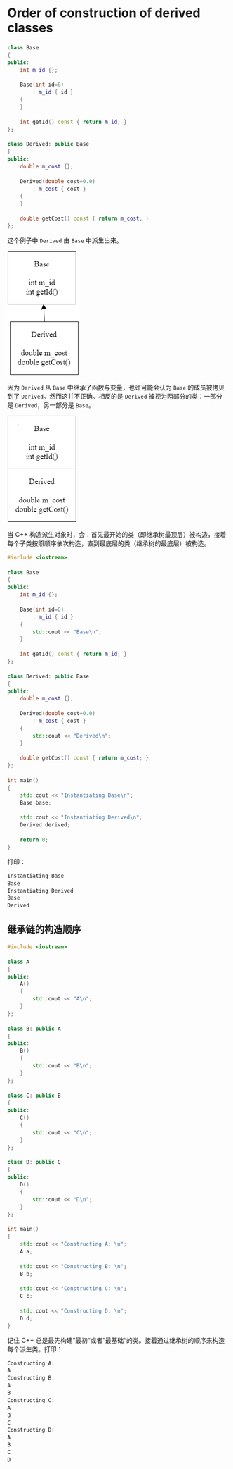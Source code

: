 # Order of construction of derived classes

```cpp
class Base
{
public:
    int m_id {};

    Base(int id=0)
        : m_id { id }
    {
    }

    int getId() const { return m_id; }
};

class Derived: public Base
{
public:
    double m_cost {};

    Derived(double cost=0.0)
        : m_cost { cost }
    {
    }

    double getCost() const { return m_cost; }
};
```

这个例子中 `Derived` 由 `Base` 中派生出来。

![DerivedBase](./img/DerivedBase.gif)

因为 `Derived` 从 `Base` 中继承了函数与变量，也许可能会认为 `Base` 的成员被拷贝到了 `Derived`。然而这并不正确。相反的是 `Derived` 被视为两部分的类：一部分是 `Derived`，另一部分是 `Base`。

![DerivedBaseCombined](./img/DerivedBaseCombined.gif)

当 C++ 构造派生对象时，会：首先最开始的类（即继承树最顶层）被构造，接着每个子类按照顺序依次构造，直到最底层的类（继承树的最底层）被构造。

```cpp
#include <iostream>

class Base
{
public:
    int m_id {};

    Base(int id=0)
        : m_id { id }
    {
        std::cout << "Base\n";
    }

    int getId() const { return m_id; }
};

class Derived: public Base
{
public:
    double m_cost {};

    Derived(double cost=0.0)
        : m_cost { cost }
    {
        std::cout << "Derived\n";
    }

    double getCost() const { return m_cost; }
};

int main()
{
    std::cout << "Instantiating Base\n";
    Base base;

    std::cout << "Instantiating Derived\n";
    Derived derived;

    return 0;
}
```

打印：

```txt
Instantiating Base
Base
Instantiating Derived
Base
Derived
```

## 继承链的构造顺序

```cpp
#include <iostream>

class A
{
public:
    A()
    {
        std::cout << "A\n";
    }
};

class B: public A
{
public:
    B()
    {
        std::cout << "B\n";
    }
};

class C: public B
{
public:
    C()
    {
        std::cout << "C\n";
    }
};

class D: public C
{
public:
    D()
    {
        std::cout << "D\n";
    }
};

int main()
{
    std::cout << "Constructing A: \n";
    A a;

    std::cout << "Constructing B: \n";
    B b;

    std::cout << "Constructing C: \n";
    C c;

    std::cout << "Constructing D: \n";
    D d;
}
```

记住 C++ 总是最先构建”最初“或者”最基础“的类。接着通过继承树的顺序来构造每个派生类。打印：

```txt
Constructing A:
A
Constructing B:
A
B
Constructing C:
A
B
C
Constructing D:
A
B
C
D
```
